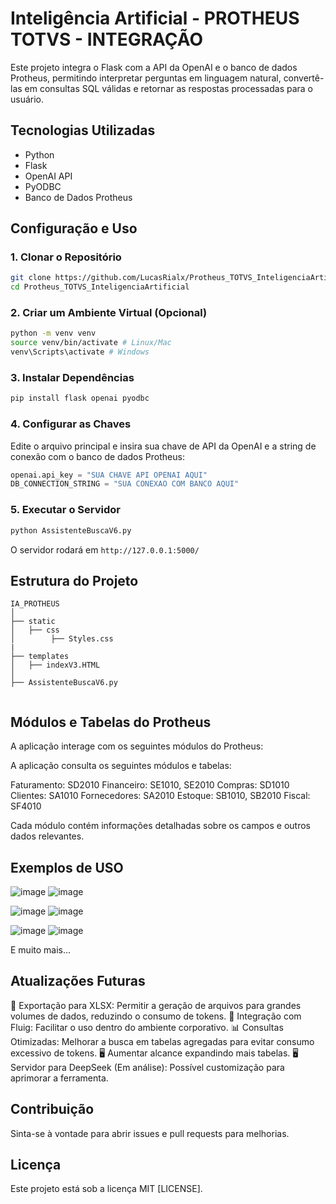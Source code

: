 # Inteligência Artificial - PROTHEUS TOTVS - INTEGRAÇÃO

Este projeto integra o Flask com a API da OpenAI e o banco de dados Protheus, permitindo interpretar perguntas em linguagem natural, convertê-las em consultas SQL válidas e retornar as respostas processadas para o usuário.

## Tecnologias Utilizadas
- Python
- Flask
- OpenAI API
- PyODBC
- Banco de Dados Protheus

## Configuração e Uso

### 1. Clonar o Repositório
```bash
git clone https://github.com/LucasRialx/Protheus_TOTVS_InteligenciaArtificial
cd Protheus_TOTVS_InteligenciaArtificial
```

### 2. Criar um Ambiente Virtual (Opcional)
```bash
python -m venv venv
source venv/bin/activate # Linux/Mac
venv\Scripts\activate # Windows
```

### 3. Instalar Dependências
```bash
pip install flask openai pyodbc
```

### 4. Configurar as Chaves
Edite o arquivo principal e insira sua chave de API da OpenAI e a string de conexão com o banco de dados Protheus:
```python
openai.api_key = "SUA CHAVE API OPENAI AQUI"
DB_CONNECTION_STRING = "SUA CONEXAO COM BANCO AQUI"
```

### 5. Executar o Servidor
```bash
python AssistenteBuscaV6.py
```
O servidor rodará em `http://127.0.0.1:5000/`

## Estrutura do Projeto
```
IA_PROTHEUS
│
├── static
│   ├── css
│        ├── Styles.css
|
├── templates
│   ├── indexV3.HTML
│
├── AssistenteBuscaV6.py


```

## Módulos e Tabelas do Protheus
A aplicação interage com os seguintes módulos do Protheus:

A aplicação consulta os seguintes módulos e tabelas:

Faturamento: SD2010
Financeiro: SE1010, SE2010
Compras: SD1010
Clientes: SA1010
Fornecedores: SA2010
Estoque: SB1010, SB2010
Fiscal: SF4010

Cada módulo contém informações detalhadas sobre os campos e outros dados relevantes.

## Exemplos de USO

![image](https://github.com/user-attachments/assets/0951b095-9d93-4deb-a892-81cf1dd79a4e)
![image](https://github.com/user-attachments/assets/977b44c4-2bde-42e3-8923-1c7d66290181)

![image](https://github.com/user-attachments/assets/da71b852-f48e-4aae-b664-c66c19fcc949)
![image](https://github.com/user-attachments/assets/d32bdfba-1690-4d85-a606-4d4c4db25f06)

![image](https://github.com/user-attachments/assets/cdd4558f-3daa-4a91-b963-9e225de29364)
![image](https://github.com/user-attachments/assets/357cd6d6-5a7a-4e97-ac11-4f7ed36582c9)

E muito mais...

## Atualizações Futuras

📂 Exportação para XLSX: Permitir a geração de arquivos para grandes volumes de dados, reduzindo o consumo de tokens.
🔗 Integração com Fluig: Facilitar o uso dentro do ambiente corporativo.
📊 Consultas Otimizadas: Melhorar a busca em tabelas agregadas para evitar consumo excessivo de tokens.
🖥 Aumentar alcance expandindo mais tabelas.
🖥 Servidor para DeepSeek (Em análise): Possível customização para aprimorar a ferramenta.

## Contribuição
Sinta-se à vontade para abrir issues e pull requests para melhorias.

## Licença
Este projeto está sob a licença MIT [LICENSE].
